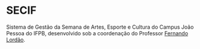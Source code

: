 # SECIF

Sistema de Gestão da Semana de Artes, Esporte e Cultura do Campus João Pessoa do IFPB, desenvolvido sob a coordenação do Professor [Fernando Lordão](http://github.com/fernandolordao).
